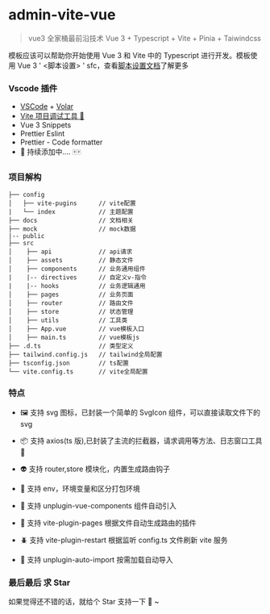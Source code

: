 
# admin-vite-vue

> vue3 全家桶最前沿技术 Vue 3 + Typescript + Vite + Pinia + Taiwindcss

模板应该可以帮助你开始使用 Vue 3 和 Vite 中的 Typescript 进行开发。模板使用 Vue 3 ' <脚本设置> ' sfc，查看[脚本设置文档](https://v3.vuejs.org/api/sfc-script-setup.html#sfc-script-setup)了解更多

### Vscode 插件

- [VSCode](https://code.visualstudio.com/) + [Volar](https://marketplace.visualstudio.com/items?itemName=johnsoncodehk.volar)
- [Vite 项目调试工具 🔧](https://marketplace.visualstudio.com/items?itemName=antfu.vite)
- Vue 3 Snippets
- Prettier Eslint
- Prettier - Code formatter
- 🎉 持续添加中.... 🀄️🀄️

### 项目解构

```
├── config
│   ├── vite-pugins      // vite配置
|   └── index            // 主题配置
├── docs                 // 文档相关
├── mock                 // mock数据
|-- public
├── src
│    ├── api             // api请求
│    ├── assets          // 静态文件
│    ├── components      // 业务通用组件
|    |-- directives      // 自定义v-指令
|    |-- hooks           // 业务逻辑通用
│    ├── pages           // 业务页面
│    ├── router          // 路由文件
│    ├── store           // 状态管理
│    ├── utils           // 工具类
│    ├── App.vue         // vue模板入口
│    ├── main.ts         // vue模板js
├── .d.ts                // 类型定义
├── tailwind.config.js   // tailwind全局配置
├── tsconfig.json        // ts配置
└── vite.config.ts       // vite全局配置
```

### 特点

- 🖼️ 支持 svg 图标，已封装一个简单的 SvgIcon 组件，可以直接读取文件下的 svg

- 📦 支持 axios(ts 版),已封装了主流的拦截器，请求调用等方法、日志窗口工具🔧

- 👽 支持 router,store 模块化，内置生成路由钩子

- 🐳 支持 env，环境变量和区分打包环境

- 🍡 支持 unplugin-vue-components 组件自动引入

- 🥘 支持 vite-plugin-pages 根据文件自动生成路由的插件

- 🪲 支持 vite-plugin-restart 根据监听 config.ts 文件刷新 vite 服务

- 🚌 支持 unplugin-auto-import 按需加载自动导入


### 最后最后 求 Star

如果觉得还不错的话，就给个 Star 支持一下 🍺 ~
